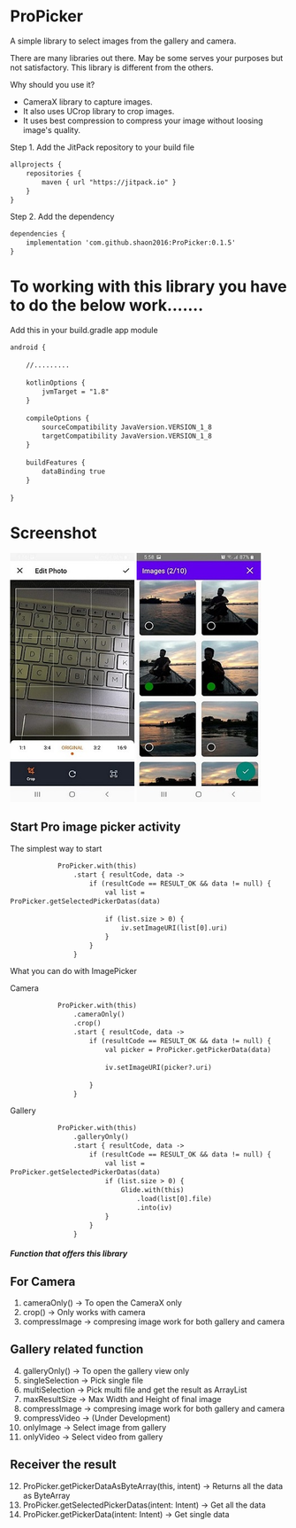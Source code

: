 # ProPicker

A simple library to select images from the gallery and camera. 

There are many libraries out there. May be some serves your purposes but not satisfactory. This library is different from the others.

Why should you use it? 

* CameraX library to capture images. 
* It also uses UCrop library to crop images. 
* It uses best compression to compress your image without loosing image's quality.


Step 1. Add the JitPack repository to your build file

```
allprojects {
    repositories {
        maven { url "https://jitpack.io" }
    }
}
```

Step 2. Add the dependency

```
dependencies {
    implementation 'com.github.shaon2016:ProPicker:0.1.5'
}

```

# To working with this library you have to do the below work.......
 

Add this in your build.gradle app module

```
android {

    //.........
    
    kotlinOptions {
        jvmTarget = "1.8"
    }

    compileOptions {
        sourceCompatibility JavaVersion.VERSION_1_8
        targetCompatibility JavaVersion.VERSION_1_8
    }

    buildFeatures {
        dataBinding true
    }

}
```

# Screenshot


![](screenshot/image1.jpeg)     ![](screenshot/image2.jpeg) 

## Start Pro image picker activity

The simplest way to start 

```
            ProPicker.with(this)
                .start { resultCode, data ->
                    if (resultCode == RESULT_OK && data != null) {
                        val list = ProPicker.getSelectedPickerDatas(data)

                        if (list.size > 0) {
                            iv.setImageURI(list[0].uri)
                        }
                    }
                }
```

What you can do with ImagePicker

Camera

```
            ProPicker.with(this)
                .cameraOnly()
                .crop()
                .start { resultCode, data ->
                    if (resultCode == RESULT_OK && data != null) {
                        val picker = ProPicker.getPickerData(data)

                        iv.setImageURI(picker?.uri)

                    }
                }
```

Gallery

```
            ProPicker.with(this)
                .galleryOnly()
                .start { resultCode, data ->
                    if (resultCode == RESULT_OK && data != null) {
                        val list = ProPicker.getSelectedPickerDatas(data)
                        if (list.size > 0) {
                            Glide.with(this)
                                .load(list[0].file)
                                .into(iv)
                        }
                    }
                }
```

##### Function that offers this library

## For Camera

1. cameraOnly() -> To open the CameraX only
3. crop() -> Only works with camera
3. compressImage -> compresing image work for both gallery and camera


## Gallery related function
4. galleryOnly() -> To open the gallery view only
5. singleSelection -> Pick single file
6. multiSelection -> Pick multi file and get the result as ArrayList    
7. maxResultSize -> Max Width and Height of final image
8. compressImage -> compresing image work for both gallery and camera
9. compressVideo -> (Under Development)
10. onlyImage -> Select image from gallery
11. onlyVideo -> Select video from gallery

## Receiver the result

12. ProPicker.getPickerDataAsByteArray(this, intent) -> Returns all the data as ByteArray 
13. ProPicker.getSelectedPickerDatas(intent: Intent) -> Get all the data 
14. ProPicker.getPickerData(intent: Intent) -> Get single data 
